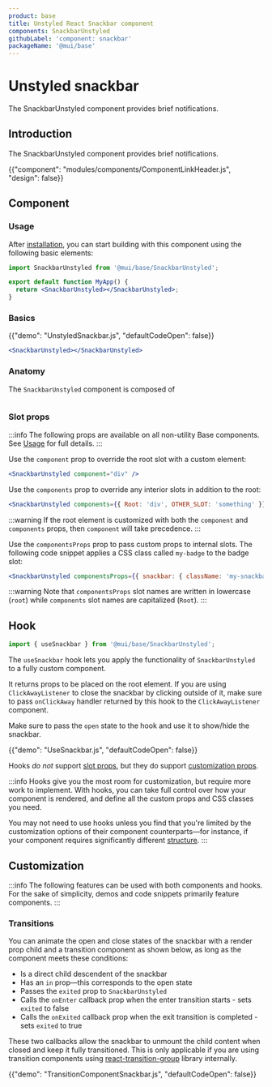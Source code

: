 ```yaml
---
product: base
title: Unstyled React Snackbar component
components: SnackbarUnstyled
githubLabel: 'component: snackbar'
packageName: '@mui/base'
---
```


# Unstyled snackbar

<p class="description">The SnackbarUnstyled component provides brief notifications.</p>

## Introduction

The SnackbarUnstyled component provides brief notifications.

{{"component": "modules/components/ComponentLinkHeader.js", "design": false}}

## Component

### Usage

After [installation](/base/getting-started/installation/), you can start building with this component using the following basic elements:

```jsx
import SnackbarUnstyled from '@mui/base/SnackbarUnstyled';

export default function MyApp() {
  return <SnackbarUnstyled></SnackbarUnstyled>;
}
```

### Basics

{{"demo": "UnstyledSnackbar.js", "defaultCodeOpen": false}}

```jsx
<SnackbarUnstyled></SnackbarUnstyled>
```

### Anatomy

The `SnackbarUnstyled` component is composed of

```html

```

### Slot props

:::info
The following props are available on all non-utility Base components.
See [Usage](/base/getting-started/usage/) for full details.
:::

Use the `component` prop to override the root slot with a custom element:

```jsx
<SnackbarUnstyled component="div" />
```

Use the `components` prop to override any interior slots in addition to the root:

```jsx
<SnackbarUnstyled components={{ Root: 'div', OTHER_SLOT: 'something' }}: 'div' }} />
```

:::warning
If the root element is customized with both the `component` and `components` props, then `component` will take precedence.
:::

Use the `componentsProps` prop to pass custom props to internal slots.
The following code snippet applies a CSS class called `my-badge` to the badge slot:

```jsx
<SnackbarUnstyled componentsProps={{ snackbar: { className: 'my-snackbar' } }} />
```

:::warning
Note that `componentsProps` slot names are written in lowercase (`root`) while `components` slot names are capitalized (`Root`).
:::

## Hook

```js
import { useSnackbar } from '@mui/base/SnackbarUnstyled';
```

The `useSnackbar` hook lets you apply the functionality of `SnackbarUnstyled` to a fully custom component.

It returns props to be placed on the root element. If you are using `ClickAwayListener` to close the snackbar by clicking outside of it, make sure to pass `onClickAway` handler returned by this hook to the `ClickAwayListener` component.

Make sure to pass the `open` state to the hook and use it to show/hide the snackbar.

{{"demo": "UseSnackbar.js", "defaultCodeOpen": false}}

Hooks _do not_ support [slot props](#slot-props), but they do support [customization props](#customization).

:::info
Hooks give you the most room for customization, but require more work to implement.
With hooks, you can take full control over how your component is rendered, and define all the custom props and CSS classes you need.

You may not need to use hooks unless you find that you're limited by the customization options of their component counterparts—for instance, if your component requires significantly different [structure](#anatomy).
:::

## Customization

:::info
The following features can be used with both components and hooks.
For the sake of simplicity, demos and code snippets primarily feature components.
:::

### Transitions

You can animate the open and close states of the snackbar with a render prop child and a transition component as shown below, as long as the component meets these conditions:

- Is a direct child descendent of the snackbar
- Has an `in` prop—this corresponds to the open state
- Passes the `exited` prop to `SnackbarUnstyled`
- Calls the `onEnter` callback prop when the enter transition starts - sets `exited` to false
- Calls the `onExited` callback prop when the exit transition is completed - sets `exited` to true

These two callbacks allow the snackbar to unmount the child content when closed and keep it fully transitioned. This is only applicable if you are using transition components using [react-transition-group](https://github.com/reactjs/react-transition-group) library internally.

{{"demo": "TransitionComponentSnackbar.js", "defaultCodeOpen": false}}
